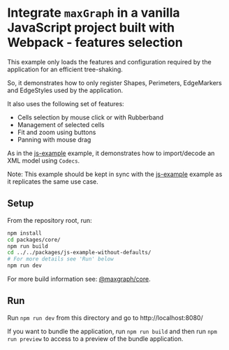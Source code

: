 # Integrate `maxGraph` in a vanilla JavaScript project built with Webpack - features selection

This example only loads the features and configuration required by the application for an efficient tree-shaking.

So, it demonstrates how to only register Shapes, Perimeters, EdgeMarkers and EdgeStyles used by the application.

It also uses the following set of features:
- Cells selection by mouse click or with Rubberband
- Management of selected cells
- Fit and zoom using buttons
- Panning with mouse drag

As in the [js-example](../js-example) example, it demonstrates how to import/decode an XML model using `Codecs`.

Note: This example should be kept in sync with the [js-example](../js-example) example as it replicates the same use case.

## Setup

From the repository root, run:
```bash
npm install
cd packages/core/
npm run build
cd ../../packages/js-example-without-defaults/
# For more details see 'Run' below
npm run dev
```

For more build information see: [@maxgraph/core](../../README.md#development).


## Run

Run `npm run dev` from this directory and go to http://localhost:8080/

If you want to bundle the application, run `npm run build` and then run `npm run preview` to access to a preview of the bundle application.
